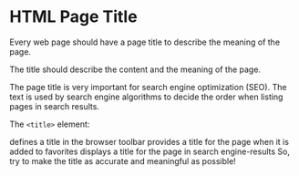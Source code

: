 # HTML Page Title

Every web page should have a page title to describe the meaning of the page.

The title should describe the content and the meaning of the page.

The page title is very important for search engine optimization (SEO). The text is used by search engine algorithms to decide the order when listing pages in search results.

The `<title>` element:

defines a title in the browser toolbar
provides a title for the page when it is added to favorites
displays a title for the page in search engine-results
So, try to make the title as accurate and meaningful as possible!
